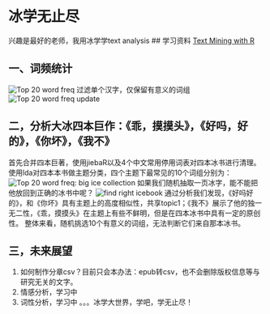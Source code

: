 # 冰学无止尽

兴趣是最好的老师，我用冰学学text analysis \## 学习资料 [Text Mining with R](https://www.tidytextmining.com/)

## 一、词频统计

![Top 20 word freq](https://github.com/claregogo/bigice/blob/main/top20word_freq.png) 过滤单个汉字，仅保留有意义的词组 ![Top 20 word freq update](https://github.com/claregogo/bigice/blob/main/top_word_freq_update.pnggit)

## 二，分析大冰四本巨作：《乖，摸摸头》，《好吗，好的》，《你坏》，《我不》
首先合并四本巨著，使用jiebaR以及4个中文常用停用词表对四本冰书进行清理。 使用lda对四本本书做主题分类，四个主题下最常见的10个词组分别为： ![Top 20 word freq: big ice collection](https://github.com/claregogo/bigice/blob/main/bigice_collection.png) 如果我们随机抽取一页冰字，能不能把他放回到正确的冰书中呢？ ![find right icebook](https://github.com/claregogo/bigice/blob/main/findrighticebook.png) 通过分析我们发现，《好吗好的》，和《你坏》具有主题上的高度相似性，共享topic1；《我不》展示了他的独一无二性，《乖，摸摸头》在主题上有些不鲜明，但是在四本冰书中具有一定的原创性。 整体来看，随机挑选10个有意义的词组，无法判断它们来自那本冰书。

## 三，未来展望
1. 如何制作分章csv？目前只会本办法：epub转csv，也不会删除版权信息等与研究无关的文字。
2. 情感分析，学习中
3. 词性分析，学习中
。。。冰学大世界，学吧，学无止尽！